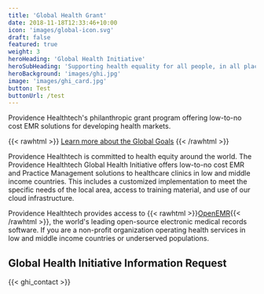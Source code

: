 ```yaml
---
title: 'Global Health Grant'
date: 2018-11-18T12:33:46+10:00
icon: 'images/global-icon.svg'
draft: false
featured: true
weight: 3
heroHeading: 'Global Health Initiative'
heroSubHeading: 'Supporting health equality for all people, in all places.'
heroBackground: 'images/ghi.jpg'
image: 'images/ghi_card.jpg'
button: Test
buttonUrl: /test
---
```


Providence Healthtech's philanthropic grant program offering low-to-no cost EMR solutions for developing health markets.

<!--more-->

{{< rawhtml >}}
<a href="/global-goals" class="mb-3 btn btn-primary btn-primary">Learn more about the Global Goals</a>
{{< /rawhtml >}}

Providence Healthtech is committed to health equity around the world. The Providence Healthtech Global Health Initiative offers low-to-no cost EMR and Practice Management solutions to healthcare clinics in low and middle income countries. This includes a customized implementation to meet the specific needs of the local area, access to training material, and use of our cloud infrastructure.

Providence Healthtech provides access to {{< rawhtml >}}<a href="https://open-emr.org" target="_blank">OpenEMR</a>{{< /rawhtml >}}, the world's leading open-source electronic medical records software. If you are a non-profit organization operating health services in low and middle income countries or underserved populations.

## Global Health Initiative Information Request

{{< ghi_contact >}}